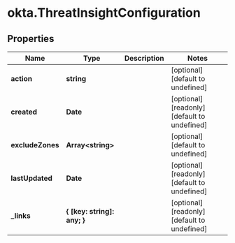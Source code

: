 # okta.ThreatInsightConfiguration

## Properties

Name | Type | Description | Notes
------------ | ------------- | ------------- | -------------
**action** | **string** |  | [optional] [default to undefined]
**created** | **Date** |  | [optional] [readonly] [default to undefined]
**excludeZones** | **Array&lt;string&gt;** |  | [optional] [default to undefined]
**lastUpdated** | **Date** |  | [optional] [readonly] [default to undefined]
**_links** | **{ [key: string]: any; }** |  | [optional] [readonly] [default to undefined]

